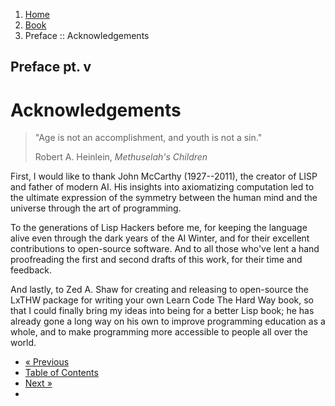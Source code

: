 <ol class="breadcrumb">
  <li><a href="/">Home</a></li>
  <li><a href="/book/">Book</a></li>
  <li class="active">Preface :: Acknowledgements</li>
</ol>

## Preface pt. v

# Acknowledgements

> "Age is not an accomplishment, and youth is not a sin."
> <footer>Robert A. Heinlein, <em>Methuselah's Children</em></footer>

First, I would like to thank John McCarthy (1927--2011), the creator of LISP and father of modern AI.  His insights into axiomatizing computation led to the ultimate expression of the symmetry between the human mind and the universe through the art of programming.

To the generations of Lisp Hackers before me, for keeping the language alive even through the dark years of the AI Winter, and for their excellent contributions to open-source software.  And to all those who've lent a hand proofreading the first and second drafts of this work, for their time and feedback.

And lastly, to Zed A. Shaw for creating and releasing to open-source the LxTHW package for writing your own Learn Code The Hard Way book, so that I could finally bring my ideas into being for a better Lisp book; he has already gone a long way on his own to improve programming education as a whole, and to make programming more accessible to people all over the world.

<ul class="pager">
  <li class="previous"><a href="/book/introduction.md">&laquo; Previous</a></li>
  <li><a href="/book/">Table of Contents</a></li>
  <li class="next"><a href="/book/1-0-0-overview.md">Next &raquo;</a><li>
</ul>
